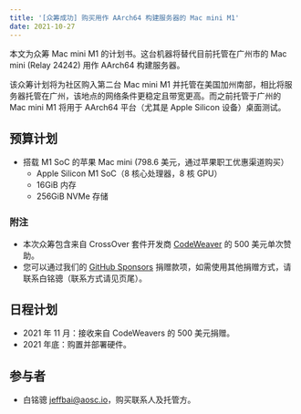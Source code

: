 ```yaml
---
title: '[众筹成功] 购买用作 AArch64 构建服务器的 Mac mini M1'
date: 2021-10-27
---
```


本文为众筹 Mac mini M1 的计划书。这台机器将替代目前托管在广州市的 Mac mini (Relay 24242) 用作 AArch64 构建服务器。

该众筹计划将为社区购入第二台 Mac mini M1 并托管在美国加州南部，相比将服务器托管在广州，该地点的网络条件更稳定且带宽更高。而之前托管于广州的 Mac mini M1 将用于 AArch64 平台（尤其是 Apple Silicon 设备）桌面测试。

## 预算计划

+ 搭载 M1 SoC 的苹果 Mac mini (798.6 美元，通过苹果职工优惠渠道购买）
    - Apple Silicon M1 SoC（8 核心处理器，8 核 GPU）
    - 16GiB 内存
    - 256GiB NVMe 存储

### 附注

- 本次众筹包含来自 CrossOver 套件开发商 [CodeWeaver](https://www.codeweavers.com/) 的 500 美元单次赞助。
- 您可以通过我们的 [GitHub Sponsors](https://github.com/sponsors/AOSC-Dev) 捐赠款项，如需使用其他捐赠方式，请联系白铭骢（联系方式请见页尾）。

## 日程计划

- 2021 年 11 月：接收来自 CodeWeavers 的 500 美元捐赠。
- 2021 年底：购置并部署硬件。

## 参与者

- 白铭骢 <jeffbai@aosc.io>，购买联系人及托管方。
